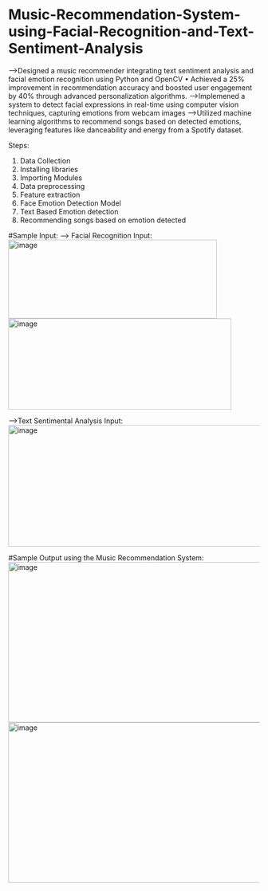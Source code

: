 # Music-Recommendation-System-using-Facial-Recognition-and-Text-Sentiment-Analysis
-->Designed a music recommender integrating text sentiment analysis and facial emotion recognition using Python and OpenCV • Achieved a 25% improvement in recommendation accuracy and boosted user engagement by 40% through advanced personalization algorithms.
-->Implemened a system to detect facial expressions in real-time using computer vision techniques, capturing emotions from webcam images
-->Utilized machine learning algorithms to recommend songs based on detected emotions, leveraging features like danceability and energy from a Spotify dataset.

Steps:
 1. Data Collection
 2. Installing libraries
 3. Importing Modules
 4. Data preprocessing
 5. Feature extraction
 6. Face Emotion Detection Model
 7. Text Based Emotion detection
 8. Recommending songs based on emotion detected

#Sample Input:
--> Facial Recognition Input:
<img width="418" height="158" alt="image" src="https://github.com/user-attachments/assets/7f91c065-d8ed-42f9-b425-9af1d90be47d" />
<img width="447" height="183" alt="image" src="https://github.com/user-attachments/assets/591de5e5-5178-4442-ada0-ff7f4e831b83" />

-->Text Sentimental Analysis Input:
<img width="1645" height="244" alt="image" src="https://github.com/user-attachments/assets/d6c2c2c1-98ac-4d1e-b1b8-cbec03839fae" />

#Sample Output using the Music Recommendation System:
<img width="671" height="322" alt="image" src="https://github.com/user-attachments/assets/3a2b92f4-35db-4889-888e-845cfb7e9599" />
<img width="736" height="322" alt="image" src="https://github.com/user-attachments/assets/210587c1-75cd-4314-8d69-b5fb61a53c70" />

